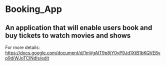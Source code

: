 # Booking_App

## An application that will enable users book and buy tickets to watch movies and shows 

For more details: https://docs.google.com/document/d/1mVgAIT9p8jY0yP9Jd1XtB1bKQVE8vp9diWJoTCINdIs/edit
